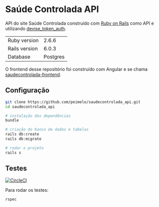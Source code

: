 # Saúde Controlada API

API do site Saúde Controlada construído com [Ruby on Rails](https://rubyonrails.org/) como API e utilizando [devise_token_auth](https://github.com/lynndylanhurley/devise_token_auth).

<table>
  <tr>
    <td>Ruby version</td>
    <td>
      2.6.6
    </td>
  </tr>
  <tr>
    <td>Rails version</td>
    <td>
      6.0.3
    </td>
  </tr>
  <tr>
    <td>Database</td>
    <td>
      Postgres
    </td>
  </tr>
</table>

O frontend desse repositório foi construído com Angular e se chama [saudecontrolada-frontend](https://github.com/peimelo/saudecontrolada-frontend).

## Configuração

```bash
git clone https://github.com/peimelo/saudecontrolada_api.git
cd saudecontrolada_api

# instalação das dependências
bundle

# criação do banco de dados e tabelas
rails db:create
rails db:migrate

# rodar o projeto
rails s
```

## Testes

[![CircleCI](https://circleci.com/gh/peimelo/saudecontrolada_api.svg?style=svg)](https://circleci.com/gh/peimelo/saudecontrolada_api)

Para rodar os testes:

```bash
rspec
```
